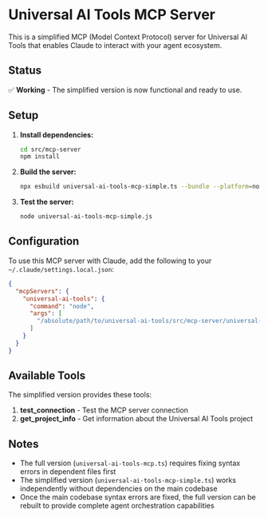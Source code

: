# Universal AI Tools MCP Server

This is a simplified MCP (Model Context Protocol) server for Universal AI Tools that enables Claude to interact with your agent ecosystem.

## Status

✅ **Working** - The simplified version is now functional and ready to use.

## Setup

1. **Install dependencies:**

   ```bash
   cd src/mcp-server
   npm install
   ```

2. **Build the server:**

   ```bash
   npx esbuild universal-ai-tools-mcp-simple.ts --bundle --platform=node --format=esm --outfile=universal-ai-tools-mcp-simple.js --external:@modelcontextprotocol/sdk
   ```

3. **Test the server:**
   ```bash
   node universal-ai-tools-mcp-simple.js
   ```

## Configuration

To use this MCP server with Claude, add the following to your `~/.claude/settings.local.json`:

```json
{
  "mcpServers": {
    "universal-ai-tools": {
      "command": "node",
      "args": [
        "/absolute/path/to/universal-ai-tools/src/mcp-server/universal-ai-tools-mcp-simple.js"
      ]
    }
  }
}
```

## Available Tools

The simplified version provides these tools:

1. **test_connection** - Test the MCP server connection
2. **get_project_info** - Get information about the Universal AI Tools project

## Notes

- The full version (`universal-ai-tools-mcp.ts`) requires fixing syntax errors in dependent files first
- The simplified version (`universal-ai-tools-mcp-simple.ts`) works independently without dependencies on the main codebase
- Once the main codebase syntax errors are fixed, the full version can be rebuilt to provide complete agent orchestration capabilities
